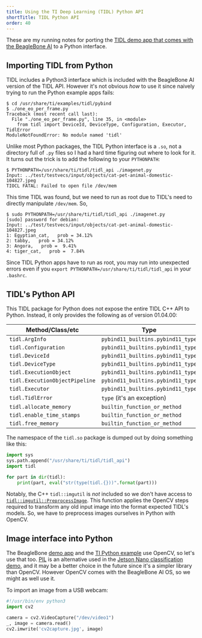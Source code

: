 ```yaml
---
title: Using the TI Deep Learning (TIDL) Python API
shortTitle: TIDL Python API
order: 40
---
```


These are my running notes for porting the [TIDL demo app that comes with the
BeagleBone AI][c++ demo] to a Python interface.

[c++ demo]: https://github.com/glennklockwood/beaglebone-ai/blob/main/classification/classification.cpp
[ti imagenet demo]: https://git.ti.com/cgit/tidl/tidl-api/tree/examples/pybind/imagenet.py

## Importing TIDL from Python

TIDL includes a Python3 interface which is included with the BeagleBone AI
version of the TIDL API.  However it's not obvious _how_ to use it since naively
trying to run the Python example apps fails:

    $ cd /usr/share/ti/examples/tidl/pybind
    $ ./one_eo_per_frame.py
    Traceback (most recent call last):
      File "./one_eo_per_frame.py", line 35, in <module>
        from tidl import DeviceId, DeviceType, Configuration, Executor, TidlError
    ModuleNotFoundError: No module named 'tidl'

Unlike most Python packages, the TIDL Python interface is a `.so`, not a
directory full of `.py` files so I had a hard time figuring out where to look
for it.  It turns out the trick is to add the following to your `PYTHONPATH`:

    $ PYTHONPATH=/usr/share/ti/tidl/tidl_api ./imagenet.py
    Input: ../test/testvecs/input/objects/cat-pet-animal-domestic-104827.jpeg
    TIOCL FATAL: Failed to open file /dev/mem

This time TIDL was found, but we need to run as root due to TIDL's need to
directly manipulate `/dev/mem`.  So,

    $ sudo PYTHONPATH=/usr/share/ti/tidl/tidl_api ./imagenet.py
    [sudo] password for debian:
    Input: ../test/testvecs/input/objects/cat-pet-animal-domestic-104827.jpeg
    1: Egyptian_cat,   prob = 34.12%
    2: tabby,   prob = 34.12%
    3: Angora,   prob =  9.41%
    4: tiger_cat,   prob =  7.84%

Since TIDL Python apps have to run as root, you may run into unexpected errors
even if you `export PYTHONPATH=/usr/share/ti/tidl/tidl_api` in your `.bashrc`.

## TIDL's Python API

This TIDL package for Python does not expose the entire TIDL C++ API to Python.
Instead, it only provides the following as of version 01.04.00:

Method/Class/etc               | Type
-------------------------------|-----------------------------------
`tidl.ArgInfo`                 | `pybind11_builtins.pybind11_type`
`tidl.Configuration`           | `pybind11_builtins.pybind11_type`
`tidl.DeviceId`                | `pybind11_builtins.pybind11_type`
`tidl.DeviceType`              | `pybind11_builtins.pybind11_type`
`tidl.ExecutionObject`         | `pybind11_builtins.pybind11_type`
`tidl.ExecutionObjectPipeline` | `pybind11_builtins.pybind11_type`
`tidl.Executor`                | `pybind11_builtins.pybind11_type`
`tidl.TidlError`               | `type` (it's an exception)
`tidl.allocate_memory`         | `builtin_function_or_method`
`tidl.enable_time_stamps`      | `builtin_function_or_method`
`tidl.free_memory`             | `builtin_function_or_method`

The namespace of the `tidl.so` package is dumped out by doing something like
this:

```python
import sys
sys.path.append("/usr/share/ti/tidl/tidl_api")
import tidl

for part in dir(tidl):
    print(part, eval("str(type(tidl.{}))".format(part)))
```

Notably, the C++ `tidl::imgutil` is _not_ included so we don't have access to
[`tidl::imgutil::PreprocessImage`][imgutil src].  This function applies the
OpenCV steps required to transform any old input image into the format expected
TIDL's models.  So, we have to preprocess images ourselves in Python with
OpenCV.

[imgutil src]: https://git.ti.com/cgit/tidl/tidl-api/tree/tidl_api/src/imgutil.cpp#n36

## Image interface into Python

The BeagleBone [demo app][c++ demo] and the [TI Python example][ti imagenet demo]
use OpenCV, so let's use that too.  [PIL][] is an alternative used in the
[Jetson Nano classification demo][], and it may be a better choice in the future
since it's a simpler library than OpenCV.  However OpenCV comes with the
BeagleBone AI OS, so we might as well use it.

To import an image from a USB webcam:

```python
#!/usr/bin/env python3
import cv2

camera = cv2.VideoCapture("/dev/video1")
_, image = camera.read()
cv2.imwrite('cv2capture.jpg', image)
```

[PIL]: https://pillow.readthedocs.io/en/stable/
[Jetson Nano classification demo]: https://github.com/glennklockwood/jetson-nano-fun/blob/main/classification/classify.py
